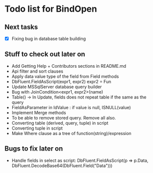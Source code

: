 Todo list for BindOpen
====

## Next tasks

- [X] Fixing bug in database table building

## Stuff to check out later on

* Add Getting Help + Contributors sections in README.md
* Api filter and sort clauses
* Apply data value type of the field from Field<T> methods
* DbFluent.FieldAsScript<DbImage>(expr1, expr2) expr2 = Fun<field>
* Update MSSqlServer database query builder
* Bug with JoinCondition<expr1, expr2>(name)
* Table<DbAddress>() -> In Update, fields does not repeat table if the same as the query
* FieldAsParameter<DbClient> in IdValue : if value is null, ISNULL(value)
* Implement Merge methods
* To be able to remove stored query. Remove all also.
* Converting table (derived, query, tuple) in script
* Converting tuple in script
* Make Where clause as a tree of function(string)/expression


## Bugs to fix later on

* Handle fields in select as script: DbFluent.FieldAsScript<DbImage>(p => p.Data, DbFluent.DecodeBase64(DbFluent.Field("Data")))
